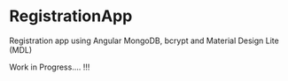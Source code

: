 # RegistrationApp
Registration app using Angular MongoDB, bcrypt and Material Design Lite (MDL)

Work in Progress.... !!!
